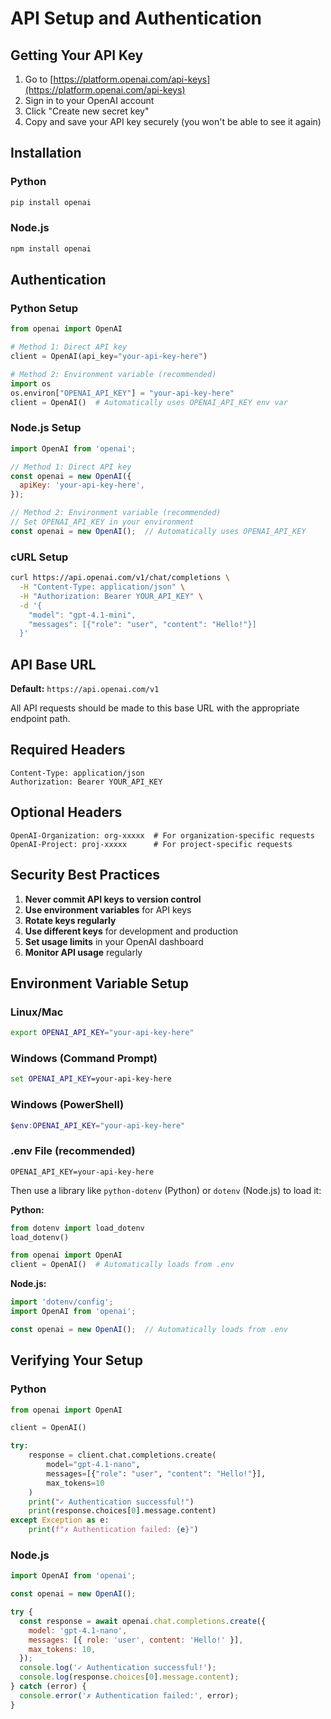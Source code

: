 # API Setup and Authentication

## Getting Your API Key

1. Go to [https://platform.openai.com/api-keys](https://platform.openai.com/api-keys)
2. Sign in to your OpenAI account
3. Click "Create new secret key"
4. Copy and save your API key securely (you won't be able to see it again)

## Installation

### Python
```bash
pip install openai
```

### Node.js
```bash
npm install openai
```

## Authentication

### Python Setup
```python
from openai import OpenAI

# Method 1: Direct API key
client = OpenAI(api_key="your-api-key-here")

# Method 2: Environment variable (recommended)
import os
os.environ["OPENAI_API_KEY"] = "your-api-key-here"
client = OpenAI()  # Automatically uses OPENAI_API_KEY env var
```

### Node.js Setup
```javascript
import OpenAI from 'openai';

// Method 1: Direct API key
const openai = new OpenAI({
  apiKey: 'your-api-key-here',
});

// Method 2: Environment variable (recommended)
// Set OPENAI_API_KEY in your environment
const openai = new OpenAI();  // Automatically uses OPENAI_API_KEY
```

### cURL Setup
```bash
curl https://api.openai.com/v1/chat/completions \
  -H "Content-Type: application/json" \
  -H "Authorization: Bearer YOUR_API_KEY" \
  -d '{
    "model": "gpt-4.1-mini",
    "messages": [{"role": "user", "content": "Hello!"}]
  }'
```

## API Base URL

**Default:** `https://api.openai.com/v1`

All API requests should be made to this base URL with the appropriate endpoint path.

## Required Headers

```
Content-Type: application/json
Authorization: Bearer YOUR_API_KEY
```

## Optional Headers

```
OpenAI-Organization: org-xxxxx  # For organization-specific requests
OpenAI-Project: proj-xxxxx      # For project-specific requests
```

## Security Best Practices

1. **Never commit API keys to version control**
2. **Use environment variables** for API keys
3. **Rotate keys regularly**
4. **Use different keys** for development and production
5. **Set usage limits** in your OpenAI dashboard
6. **Monitor API usage** regularly

## Environment Variable Setup

### Linux/Mac
```bash
export OPENAI_API_KEY="your-api-key-here"
```

### Windows (Command Prompt)
```cmd
set OPENAI_API_KEY=your-api-key-here
```

### Windows (PowerShell)
```powershell
$env:OPENAI_API_KEY="your-api-key-here"
```

### .env File (recommended)
```
OPENAI_API_KEY=your-api-key-here
```

Then use a library like `python-dotenv` (Python) or `dotenv` (Node.js) to load it:

**Python:**
```python
from dotenv import load_dotenv
load_dotenv()

from openai import OpenAI
client = OpenAI()  # Automatically loads from .env
```

**Node.js:**
```javascript
import 'dotenv/config';
import OpenAI from 'openai';

const openai = new OpenAI();  // Automatically loads from .env
```

## Verifying Your Setup

### Python
```python
from openai import OpenAI

client = OpenAI()

try:
    response = client.chat.completions.create(
        model="gpt-4.1-nano",
        messages=[{"role": "user", "content": "Hello!"}],
        max_tokens=10
    )
    print("✓ Authentication successful!")
    print(response.choices[0].message.content)
except Exception as e:
    print(f"✗ Authentication failed: {e}")
```

### Node.js
```javascript
import OpenAI from 'openai';

const openai = new OpenAI();

try {
  const response = await openai.chat.completions.create({
    model: 'gpt-4.1-nano',
    messages: [{ role: 'user', content: 'Hello!' }],
    max_tokens: 10,
  });
  console.log('✓ Authentication successful!');
  console.log(response.choices[0].message.content);
} catch (error) {
  console.error('✗ Authentication failed:', error);
}
```
